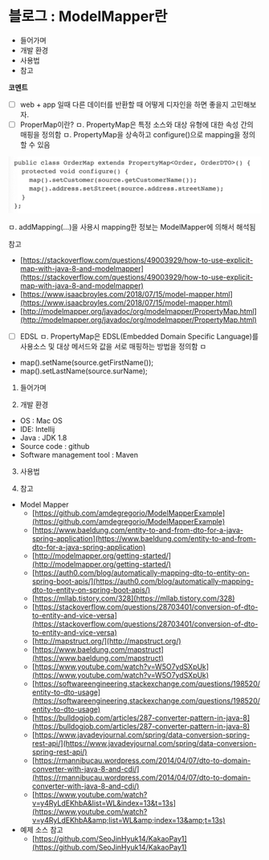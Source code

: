 # 블로그 : ModelMapper란
* 들어가며
* 개발 환경
* 사용법
* 참고

**코멘트**
- [ ] web + app 일때 다른 데이터를 반환할 때 어떻게 디자인을 하면 좋을지 고민해보자.
- [ ] ProperMap이란?
ㅁ. PropertyMap은 특정 소스와 대상 유형에 대한 속성 간의 매핑을 정의함
ㅁ. PropertyMap을 상속하고 configure()으로 mapping을 정의할 수 있음

![](%EB%B8%94%EB%A1%9C%EA%B7%B8%20%20ModelMapper%EB%9E%80/image_1.png)

ㅁ. addMapping(…)을 사용시 mapping한 정보는 ModelMapper에 의해서 해석됨

참고
* [https://stackoverflow.com/questions/49003929/how-to-use-explicit-map-with-java-8-and-modelmapper](https://stackoverflow.com/questions/49003929/how-to-use-explicit-map-with-java-8-and-modelmapper)
* [https://www.isaacbroyles.com/2018/07/15/model-mapper.html](https://www.isaacbroyles.com/2018/07/15/model-mapper.html)
* [http://modelmapper.org/javadoc/org/modelmapper/PropertyMap.html](http://modelmapper.org/javadoc/org/modelmapper/PropertyMap.html)

- [ ] EDSL
ㅁ. PropertyMap은 EDSL(Embedded Domain Specific Language)를 사용소스 및 대상 메서드와 값을 서로 매핑하는 방법을 정의함
ㅁ

* map().setName(source.getFirstName());
* map().setLastName(source.surName);

1. 들어가며

2. 개발 환경

* OS : Mac OS
* IDE: Intellij
* Java : JDK 1.8
* Source code : github
* Software management tool : Maven

3. 사용법

4. 참고

* Model Mapper
	* [https://github.com/amdegregorio/ModelMapperExample](https://github.com/amdegregorio/ModelMapperExample)
	* [https://www.baeldung.com/entity-to-and-from-dto-for-a-java-spring-application](https://www.baeldung.com/entity-to-and-from-dto-for-a-java-spring-application)
	* [http://modelmapper.org/getting-started/](http://modelmapper.org/getting-started/)
	* [https://auth0.com/blog/automatically-mapping-dto-to-entity-on-spring-boot-apis/](https://auth0.com/blog/automatically-mapping-dto-to-entity-on-spring-boot-apis/)
	* [https://mllab.tistory.com/328](https://mllab.tistory.com/328)
	* [https://stackoverflow.com/questions/28703401/conversion-of-dto-to-entity-and-vice-versa](https://stackoverflow.com/questions/28703401/conversion-of-dto-to-entity-and-vice-versa)
	* [http://mapstruct.org/](http://mapstruct.org/)
	* [https://www.baeldung.com/mapstruct](https://www.baeldung.com/mapstruct)
	* [https://www.youtube.com/watch?v=W5O7ydSXpUk](https://www.youtube.com/watch?v=W5O7ydSXpUk)
	* [https://softwareengineering.stackexchange.com/questions/198520/entity-to-dto-usage](https://softwareengineering.stackexchange.com/questions/198520/entity-to-dto-usage)
	* [https://bulldogjob.com/articles/287-converter-pattern-in-java-8](https://bulldogjob.com/articles/287-converter-pattern-in-java-8)
	* [https://www.javadevjournal.com/spring/data-conversion-spring-rest-api/](https://www.javadevjournal.com/spring/data-conversion-spring-rest-api/)
	* [https://rmannibucau.wordpress.com/2014/04/07/dto-to-domain-converter-with-java-8-and-cdi/](https://rmannibucau.wordpress.com/2014/04/07/dto-to-domain-converter-with-java-8-and-cdi/)
	* [https://www.youtube.com/watch?v=y4RyLdEKhbA&list=WL&index=13&t=13s](https://www.youtube.com/watch?v=y4RyLdEKhbA&amp;list=WL&amp;index=13&amp;t=13s)
* 예제 소스 참고
	* [https://github.com/SeoJinHyuk14/KakaoPay1](https://github.com/SeoJinHyuk14/KakaoPay1)